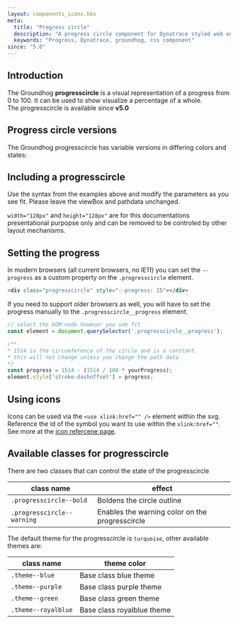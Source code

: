 ```yaml
---
layout: components_icons.hbs
meta:
  title: "Progress circle"
  description: "A progress circle component for Dynatrace styled web entities with css and markup examples."
  keywords: "Progress, Dynatrace, groundhog, css component"
since: "5.0"
---
```


## Introduction

The Groundhog __progresscircle__ is a visual representation of a progress from 0 to 100. It can be used to show visualize a percentage of a whole.  
The progresscircle is available since __v5.0__

## Progress circle versions 

The Groundhog progresscircle has variable versions in differing colors and states: 


## Including a progresscircle

Use the syntax from the examples above and modify the parameters as you see fit. Please leave the viewBox and pathdata unchanged.

`width="128px"` and `height="128px"` are for this documentations presentational purpopse only and can be removed to be controled by other layout mechanisms.


## Setting the progress

In modern browsers (all current browsers, no IE11) you can set the `--progress` as a custom property on the `.progresscircle` element.

```html
<div class="progresscircle" style="--progress: 25"></div>
```

If you need to support older browsers as well, you will have to set the progress manually to the `.progresscircle__progress` element. 

```js
// select the DOM-node however you see fit
const element = document.querySelector('.progresscircle__progress'); 

/**
* 1514 is the circumference of the circle and is a constant.
* this will not change unless you change the path data
*/
const progress = 1514 - (1514 / 100 * yourProgress);
element.style['stroke-dashoffset'] = progress;
```

## Using icons

Icons can be used via the `<use xlink:href="" />` element within the svg. Reference the id of the symbol you want to use within the `xlink:href=""`. See more at the [icon refercene page](/doc/components/icons/). 

## Available classes for progresscircle

There are two classes that can control the state of the progresscircle

| class name | effect |
|------------|--------|
| `.progresscircle--bold` | Boldens the circle outline |
| `.progresscircle--warning` | Enables the warning color on the progresscircle |


The default theme for the progresscircle is `turquoise`, other available themes are:

| class name | theme color |
|------------|--------|
| `.theme--blue` | Base class blue theme |
| `.theme--purple` | Base class purple theme |
| `.theme--green` | Base class green theme |
| `.theme--royalblue` | Base class royalblue theme  |

